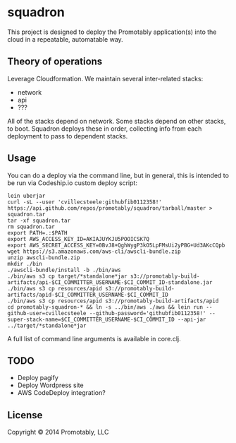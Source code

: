 # squadron

This project is designed to deploy the Promotably application(s) into
the cloud in a repeatable, automatable way.

## Theory of operations

Leverage Cloudformation.  We maintain several inter-related stacks:

* network
* api
* ???

All of the stacks depend on network.  Some stacks depend on other
stacks, to boot.  Squadron deploys these in order, collecting info
from each deployment to pass to dependent stacks.

## Usage

You can do a deploy via the command line, but in general, this is
intended to be run via Codeship.io custom deploy script:

```
lein uberjar
curl -sL --user 'cvillecsteele:githubfib0112358!' https://api.github.com/repos/promotably/squadron/tarball/master > squadron.tar
tar -xf squadron.tar
rm squadron.tar
export PATH=.:$PATH
export AWS_ACCESS_KEY_ID=AKIAJUYKJU5POOICSK7Q
export AWS_SECRET_ACCESS_KEY=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
wget https://s3.amazonaws.com/aws-cli/awscli-bundle.zip
unzip awscli-bundle.zip
mkdir ./bin
./awscli-bundle/install -b ./bin/aws
./bin/aws s3 cp target/*standalone*jar s3://promotably-build-artifacts/api-$CI_COMMITTER_USERNAME-$CI_COMMIT_ID-standalone.jar
./bin/aws s3 cp resources/apid s3://promotably-build-artifacts/apid-$CI_COMMITTER_USERNAME-$CI_COMMIT_ID
./bin/aws s3 cp resources/apid s3://promotably-build-artifacts/apid
cd promotably-squadron-* && ln -s ../bin/aws ./aws && lein run --github-user=cvillecsteele --github-password='githubfib0112358!' --super-stack-name=$CI_COMMITTER_USERNAME-$CI_COMMIT_ID --api-jar ../target/*standalone*jar
```

A full list of command line arguments is available in core.clj.

## TODO

* Deploy pagify
* Deploy Wordpress site
* AWS CodeDeploy integration?

## License

Copyright © 2014 Promotably, LLC

